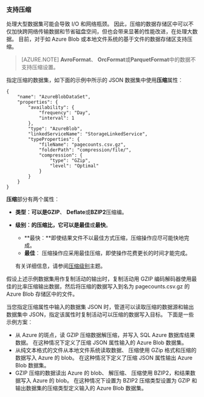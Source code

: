 ### <a name="compression-support"></a>支持压缩  
处理大型数据集可能会导致 I/O 和网络瓶颈。 因此，压缩的数据存储区中可以不仅加快跨网络传输数据和节省磁盘空间，但也会带来显著的性能改进，在处理大数据。 目前，对于如 Azure Blob 或本地文件系统的基于文件的数据存储区支持压缩。  

> [AZURE.NOTE] **AvroFormat**、 **OrcFormat**或**ParquetFormat**中的数据不支持压缩设置。 

指定压缩的数据集，如下面的示例中所示的 JSON 数据集中使用**压缩**属性︰   

    {  
        "name": "AzureBlobDataSet",  
        "properties": {  
            "availability": {  
                "frequency": "Day",  
                "interval": 1  
            },  
            "type": "AzureBlob",  
            "linkedServiceName": "StorageLinkedService",  
            "typeProperties": {  
                "fileName": "pagecounts.csv.gz",  
                "folderPath": "compression/file/",  
                "compression": {  
                    "type": "GZip",  
                    "level": "Optimal"  
                }  
            }  
        }  
    }  
 
**压缩**部分有两个属性︰  
  
- **类型︰**可以是**GZIP**、 **Deflate**或**BZIP2**压缩编。  
- **级别︰**的压缩比，它可以是**最佳**或**最快**。 
    - **最快︰**即使结果文件不以最佳方式压缩，压缩操作应尽可能快地完成。 
    - **最佳**︰ 压缩操作应采用最佳压缩，即使操作花费更长的时间才能完成。 
    
    有关详细信息，请参阅[压缩级别](https://msdn.microsoft.com/library/system.io.compression.compressionlevel.aspx)主题。 

假设上述示例数据集用作复制活动的输出时，复制活动用 GZIP 编码解码器使用最佳的比率压缩输出数据，然后将压缩的数据写入到名为 pagecounts.csv.gz 的 Azure Blob 存储区中的文件。   

当您指定压缩属性中输入的数据集 JSON 时，管道可以读取压缩的数据源和输出数据集中 JSON，指定该属性时复制活动可以压缩的数据写入目标。 下面是一些示例方案︰ 

- 从 Azure 的斑点，读 GZIP 压缩数据解压缩，并写入 SQL Azure 数据库结果数据。 在这种情况下定义了压缩 JSON 属性输入的 Azure Blob 数据集。 
- 从纯文本格式的文件从本地文件系统读取数据、 压缩使用 GZip 格式和压缩的数据写入 Azure 的 blob。 在这种情况下定义了压缩 JSON 属性输出 Azure Blob 数据集。  
- GZIP 压缩的数据读出 Azure 的 blob、 解压缩、 压缩使用 BZIP2，和结果数据写入 Azure 的 blob。 在这种情况下设置为 BZIP2 压缩类型设置为 GZIP 和输出数据集的压缩类型定义输入的 Azure Blob 数据集。   
